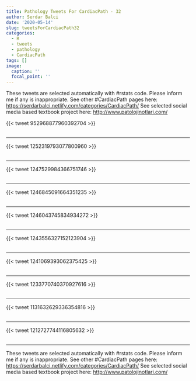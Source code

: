 ```yaml
---
title: Pathology Tweets For CardiacPath - 32
author: Serdar Balci
date: '2020-05-14'
slug: tweetsForCardiacPath32
categories:
  - R
  - tweets
  - pathology
  - CardiacPath
tags: []
image:
  caption: ''
  focal_point: ''
---
```



These tweets are selected automatically with #rstats code. Please inform me if any is inappropriate.
See other #CardiacPath pages here: https://serdarbalci.netlify.com/categories/CardiacPath/ 
See selected social media based textbook project here: http://www.patolojinotlari.com/

{{< tweet 952968877960392704 >}}
<br>
<br>
<hr>
{{< tweet 1252319793077800960 >}}
<br>
<br>
<hr>
{{< tweet 1247529984366751746 >}}
<br>
<br>
<hr>
{{< tweet 1246845091664351235 >}}
<br>
<br>
<hr>
{{< tweet 1246043745834934272 >}}
<br>
<br>
<hr>
{{< tweet 1243556327152123904 >}}
<br>
<br>
<hr>
{{< tweet 1241069393062375425 >}}
<br>
<br>
<hr>
{{< tweet 1233770740370927616 >}}
<br>
<br>
<hr>
{{< tweet 1131632629336354816 >}}
<br>
<br>
<hr>
{{< tweet 1212727744116805632 >}}
<br>
<br>
<hr>


These tweets are selected automatically with #rstats code. Please inform me if any is inappropriate.
See other #CardiacPath pages here: https://serdarbalci.netlify.com/categories/CardiacPath/ 
See selected social media based textbook project here: http://www.patolojinotlari.com/
